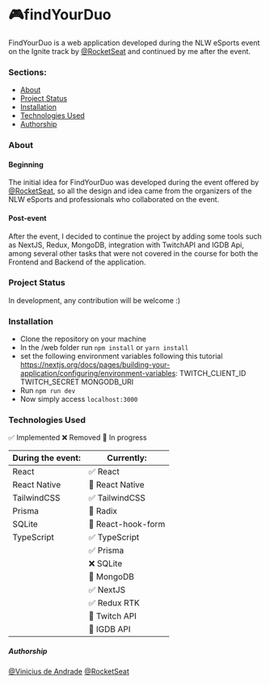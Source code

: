 # 🎮findYourDuo

FindYourDuo is a web application developed during the NLW eSports event on the Ignite track by [@RocketSeat](https://www.rocketseat.com.br/) and continued by me after the event.

### Sections:

- [About](#about)
- [Project Status](#project-status)
- [Installation](#installation)
- [Technologies Used](#technologies-used)
- [Authorship](#authorship)

### About

#### Beginning

The initial idea for FindYourDuo was developed during the event offered by [@RocketSeat](https://www.rocketseat.com.br/), so all the design and idea came from the organizers of the NLW eSports and professionals who collaborated on the event.

#### Post-event

After the event, I decided to continue the project by adding some tools such as NextJS, Redux, MongoDB, integration with TwitchAPI and IGDB Api, among several other tasks that were not covered in the course for both the Frontend and Backend of the application.

### Project Status

In development, any contribution will be welcome :)

### Installation

- Clone the repository on your machine
- In the /web folder run `npm install` or `yarn install`
- set the following environment variables following this tutorial https://nextjs.org/docs/pages/building-your-application/configuring/environment-variables:
TWITCH_CLIENT_ID
TWITCH_SECRET
MONGODB_URI
- Run `npm run dev`
- Now simply access `localhost:3000`

### Technologies Used
✅ Implemented
❌ Removed
🚧 In progress

| During the event: | Currently:          |
| ----------------- | -------------------- |
| React             | ✅ React             |
| React Native      | 🚧 React Native      |
| TailwindCSS       | ✅ TailwindCSS       |
| Prisma            | 🚧 Radix             |
| SQLite            | 🚧 React-hook-form   |
| TypeScript        | ✅ TypeScript        |
|                   | ✅ Prisma            |
|                   | ❌ SQLite            |
|                   | 🚧 MongoDB           |
|                   | ✅ NextJS            |
|                   | ✅ Redux RTK         |
|                   | 🚧 Twitch API        |
|                   | 🚧 IGDB API          |


##### Authorship

[@Vinicius de Andrade](https://github.com/andradeviniicius)
[@RocketSeat](https://www.rocketseat.com.br/)
